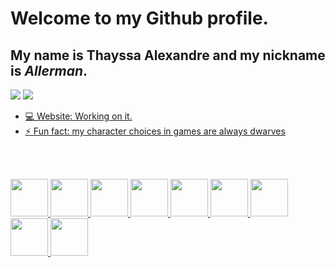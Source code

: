 # Welcome to my Github profile.
## My name is Thayssa Alexandre and my nickname is *Allerman*.

<a href = "mailto:allerman3301@gmail.com"><img src="https://img.shields.io/badge/Gmail-D14836?style=for-the-badge&logo=gmail&logoColor=white" target="_blank"></a>
<a href="https://www.linkedin.com/in/thayssa-alexandre/" target="_blank"><img src="https://img.shields.io/badge/-LinkedIn-%230077B5?style=for-the-badge&logo=linkedin&logoColor=white">

- 💻 Website: Working on it.
- ⚡ Fun fact: my character choices in games are always dwarves

<br><br>

 <img width="60px" src="https://cdn.jsdelivr.net/gh/devicons/devicon/icons/linux/linux-original.svg" /> <img width="60px" 
src="https://cdn.jsdelivr.net/gh/devicons/devicon/icons/ruby/ruby-plain-wordmark.svg" /> <img width="60px" src="https://cdn.jsdelivr.net/gh/devicons/devicon/icons/javascript/javascript-original.svg" />  <img width="60px" src="https://cdn.jsdelivr.net/gh/devicons/devicon/icons/html5/html5-plain-wordmark.svg" />  <img img width="60px"  src="https://cdn.jsdelivr.net/gh/devicons/devicon/icons/css3/css3-original-wordmark.svg" />    <img width="60px" src="https://cdn.jsdelivr.net/gh/devicons/devicon/icons/cplusplus/cplusplus-plain.svg" />        <img width="60px" src="https://cdn.jsdelivr.net/gh/devicons/devicon/icons/nodejs/nodejs-original-wordmark.svg" />   <img width="60px" src="https://cdn.jsdelivr.net/gh/devicons/devicon/icons/mysql/mysql-original-wordmark.svg" />     <img width="60px" src="https://cdn.jsdelivr.net/gh/devicons/devicon/icons/postgresql/postgresql-plain.svg" />






